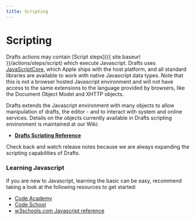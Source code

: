 ```yaml
---
title: Scripting
---
```

# Scripting

Drafts actions may contain [Script steps]({{ site.baseurl }}/actions/steps/script) which execute Javascript. Drafts uses [JavaScriptCore](https://developer.apple.com/documentation/javascriptcore), which Apple ships with the host platform, and all standard libraries are available to work with native Javascript data types.  Note that this is not a browser hosted Javascript environment and will not have access to the same extensions to the language provided by browsers, like the Document Object Model and XHTTP objects.

Drafts extends the Javascript environment with many objects to allow manipulation of drafts, the editor - and to interact with system and online services. Details on the objects currently available in Drafts scripting environment is maintained at our Wiki:

- **[Drafts Scripting Reference](https://github.com/agiletortoise/drafts-documentation/wiki)**

Check back and watch release notes because we are always expanding the scripting capabilities of Drafts.

### Learning Javascript

If you are new to Javascript, learning the basic can be easy, recommend taking a look at the following resources to get started:

- [Code Academy](https://www.codecademy.com/catalog/language/javascript)
- [Code School](https://www.codeschool.com/learn/javascript)
- [w3schools.com Javascript reference](https://www.w3schools.com/jsref/default.asp)
